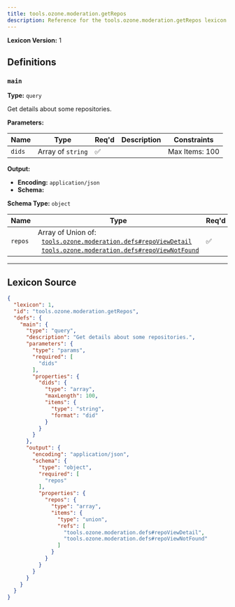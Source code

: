 ```yaml
---
title: tools.ozone.moderation.getRepos
description: Reference for the tools.ozone.moderation.getRepos lexicon
---
```

**Lexicon Version:** 1

## Definitions

<a name="main"></a>
### `main`

**Type:** `query`

Get details about some repositories.

**Parameters:**

| Name | Type | Req'd  | Description | Constraints |
|------|------|----------|-------------|-------------|
| `dids` | Array of `string` | ✅  |  | Max Items: 100 |
**Output:**

- **Encoding:** `application/json`
- **Schema:**

**Schema Type:** `object`

| Name | Type | Req'd  | Description | Constraints |
|------|------|----------|-------------|-------------|
| `repos` | Array of Union of:<br/>&nbsp;&nbsp;[`tools.ozone.moderation.defs#repoViewDetail`](/tools/ozone/moderation/defs#repoViewDetail)<br/>&nbsp;&nbsp;[`tools.ozone.moderation.defs#repoViewNotFound`](/tools/ozone/moderation/defs#repoViewNotFound) | ✅  |  |  |

---

## Lexicon Source
```json
{
  "lexicon": 1,
  "id": "tools.ozone.moderation.getRepos",
  "defs": {
    "main": {
      "type": "query",
      "description": "Get details about some repositories.",
      "parameters": {
        "type": "params",
        "required": [
          "dids"
        ],
        "properties": {
          "dids": {
            "type": "array",
            "maxLength": 100,
            "items": {
              "type": "string",
              "format": "did"
            }
          }
        }
      },
      "output": {
        "encoding": "application/json",
        "schema": {
          "type": "object",
          "required": [
            "repos"
          ],
          "properties": {
            "repos": {
              "type": "array",
              "items": {
                "type": "union",
                "refs": [
                  "tools.ozone.moderation.defs#repoViewDetail",
                  "tools.ozone.moderation.defs#repoViewNotFound"
                ]
              }
            }
          }
        }
      }
    }
  }
}
```
